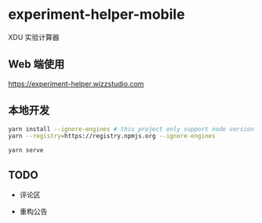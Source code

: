 # experiment-helper-mobile

XDU 实验计算器

## Web 端使用

<https://experiment-helper.wizzstudio.com>

## 本地开发

```sh
yarn install --ignore-engines # this project only support node version <= 17, but the current node version is higher than 17.
yarn --registry=https://registry.npmjs.org --ignore-engines

yarn serve
```

## TODO

- 评论区

- 重构公告

